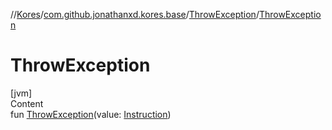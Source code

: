 //[Kores](../../index.md)/[com.github.jonathanxd.kores.base](../index.md)/[ThrowException](index.md)/[ThrowException](-throw-exception.md)



# ThrowException  
[jvm]  
Content  
fun [ThrowException](-throw-exception.md)(value: [Instruction](../../com.github.jonathanxd.kores/-instruction/index.md))  



